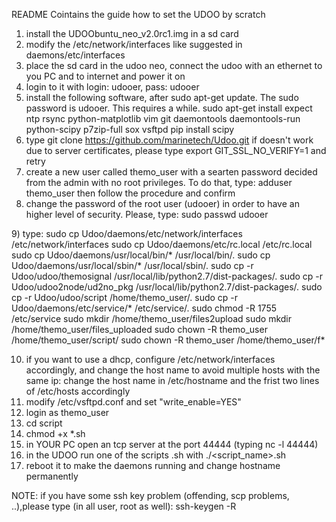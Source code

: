 README
Cointains the guide how to set the UDOO by scratch
1) install the UDOObuntu_neo_v2.0rc1.img in a sd card
2) modify the /etc/network/interfaces like suggested in daemons/etc/interfaces
3) place the sd card in the udoo neo, connect the udoo with an ethernet to you PC and to internet and power it on 
4) login to it with login: udooer, pass: udooer
5) install the following software, after sudo apt-get update. The sudo password is udooer. This requires a while.
sudo apt-get install expect ntp rsync python-matplotlib vim git daemontools daemontools-run python-scipy p7zip-full sox vsftpd
pip install scipy
6) type 
git clone https://github.com/marinetech/Udoo.git
if doesn't work due to server certificates, please type 
export GIT_SSL_NO_VERIFY=1 and retry
7) create a new user called themo_user with a searten password decided from the admin with no root privileges. To do that, type:
adduser themo_user
then follow the procedure and confirm
8) change the password of the root user (udooer) in order to have an higher level of security. Please, type:
sudo passwd udooer
<new password>
9) type:
sudo cp Udoo/daemons/etc/network/interfaces /etc/network/interfaces
sudo cp Udoo/daemons/etc/rc.local /etc/rc.local 
sudo cp Udoo/daemons/usr/local/bin/* /usr/local/bin/.
sudo cp Udoo/daemons/usr/local/sbin/* /usr/local/sbin/.
sudo cp -r Udoo/udoo/themosignal /usr/local/lib/python2.7/dist-packages/.
sudo cp -r Udoo/udoo2node/ud2no_pkg /usr/local/lib/python2.7/dist-packages/.
sudo cp -r Udoo/udoo/script /home/themo_user/.
sudo cp -r Udoo/daemons/etc/service/* /etc/service/.
sudo chmod -R 1755 /etc/service
sudo mkdir /home/themo_user/files2upload
sudo mkdir /home/themo_user/files_uploaded
sudo chown -R themo_user /home/themo_user/script/
sudo chown -R themo_user /home/themo_user/f*

10) if you want to use a dhcp, configure /etc/network/interfaces accordingly, and change the host name to avoid multiple hosts with the same ip:
change the host name in /etc/hostname and the frist two lines of /etc/hosts accordingly
11) modify /etc/vsftpd.conf and set "write_enable=YES"
12) login as themo_user
13) cd script
14) chmod +x *.sh
15) in YOUR PC open an tcp server at the port 44444 (typing nc -l 44444)
16) in the UDOO run one of the scripts .sh with ./<script_name>.sh
17) reboot it to make the daemons running and change hostname permanently

NOTE: if you have some ssh key problem (offending, scp problems, ..),please type (in all user, root as well):
ssh-keygen -R
